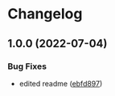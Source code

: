 # Changelog

## 1.0.0 (2022-07-04)


### Bug Fixes

* edited readme ([ebfd897](https://github.com/elaheabs/my-github-actions/commit/ebfd8971fc391ce383faabd7e684f53bbe3c4486))

